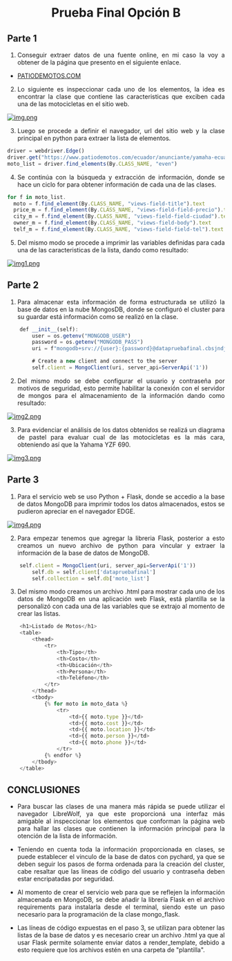 # <p align="center">Prueba Final Opción B
## Parte 1
1. <p align="justify">Conseguir extraer datos de una fuente online, en mi caso la voy a obtener de la página que presento en el siguiente enlace.
* [PATIODEMOTOS.COM](https://www.patiodemotos.com/ecuador/top/nuevas)

2. <p align="justify">Lo siguiente es inspeccionar cada uno de los elementos, la idea es encontrar la clase que contiene las caracteristicas que exciben cada una de las motocicletas en el sitio web.

[![img.png](https://i.postimg.cc/s2fhKvqh/img.png)](https://postimg.cc/hXwvtPSD)

3. <p align="justify">Luego se procede a definir el navegador, url del sitio web y la clase principal en python para extraer la lista de elementos.
```javascript
driver = webdriver.Edge()
driver.get("https://www.patiodemotos.com/ecuador/anunciante/yamaha-ecuador")
moto_list = driver.find_elements(By.CLASS_NAME, "even")
```
4. <p align="justify"> Se continúa con la búsqueda y extracción de información, donde se hace un ciclo for para obtener información de cada una de las clases.
```javascript
for f in moto_list.
  moto = f.find_element(By.CLASS_NAME, "views-field-title").text
  price_m = f.find_element(By.CLASS_NAME, "views-field-field-precio").text
  city_m = f.find_element(By.CLASS_NAME, "views-field-field-ciudad").text
  owner_m = f.find_element(By.CLASS_NAME, "views-field-body").text
  telf_m = f.find_element(By.CLASS_NAME, "views-field-field-tel").text
```
5. <p align="justify">Del mismo modo se procede a imprimir las variables definidas para cada una de las caracteristicas de la lista, dando como resultado:

[![img1.png](https://i.postimg.cc/RZ9qbM47/img1.png)](https://postimg.cc/RNsMWx3h)

## Parte 2

1. <p align="justify">Para almacenar esta información de forma estructurada se utilizó la base de datos en la nube MongosDB, donde se configuró el cluster para su guardar está información como se realizó en la clase.
```javascript
    def __init__(self):
        user = os.getenv("MONGODB_USER")
        password = os.getenv("MONGODB_PASS")
        uri = f"mongodb+srv://{user}:{password}@datapruebafinal.cbsjndj.mongodb.net/?retryWrites=true&w=majority"

        # Create a new client and connect to the server
        self.client = MongoClient(uri, server_api=ServerApi('1'))
```
2. <p align="justify">Del mismo modo se debe configurar el usuario y contraseña por motivos de seguridad, esto permite habilitar la conexión con el servidor de mongos para el almacenamiento de la información dando como resultado:

[![img2.png](https://i.postimg.cc/pLbPLxTm/img2.png)](https://postimg.cc/MvDC9C1w)

3. <p align="justify">Para evidenciar el análisis de los datos obtenidos se realizá un diagrama de pastel para evaluar cual de las motocicletas es la más cara, obteniendo así que la Yahama YZF 690.

[![img3.png](https://i.postimg.cc/gkYBmTyv/img3.png)](https://postimg.cc/LhbVVvbX)

## Parte 3
1. <p align="justify">Para el servicio web se uso Python + Flask, donde se accedio a la base de datos MongoDB para  imprimir todos los datos almacenados, estos se pudieron apreciar en el navegador EDGE.
[![img4.png](https://i.postimg.cc/NFYyWTHx/img4.png)](https://postimg.cc/k61XS2wV)

2. <p align="justify">Para empezar tenemos que agregar la libreria Flask, posterior a esto creamos un nuevo archivo de python para vincular y extraer la información de la base de datos de MongoDB.
```javascript
    self.client = MongoClient(uri, server_api=ServerApi('1'))
        self.db = self.client['datapruebafinal']
        self.collection = self.db['moto_list']
```
3. <p align="justify">Del mismo modo creamos un archivo .html para mostrar cada uno de los datos de MongoDB en una aplicación web Flask, está plantilla se la personalizó con cada una de las variables que se extrajo al momento de crear las listas.

```javascript
    <h1>Listado de Motos</h1>
    <table>
        <thead>
            <tr>
                <th>Tipo</th>
                <th>Costo</th>
                <th>Ubicación</th>
                <th>Persona</th>
                <th>Teléfono</th>
            </tr>
        </thead>
        <tbody>
            {% for moto in moto_data %}
                <tr>
                    <td>{{ moto.type }}</td>
                    <td>{{ moto.cost }}</td>
                    <td>{{ moto.location }}</td>
                    <td>{{ moto.person }}</td>
                    <td>{{ moto.phone }}</td>
                </tr>
            {% endfor %}
        </tbody>
    </table>
```
## CONCLUSIONES

* <p align="justify">Para buscar las clases de una manera más rápida se puede utilizar el navegador LibreWolf, ya que este proporcioná una interfaz más amigable al inspeccionar los elementos que conforman la página web para hallar las clases que contienen la información principal para la otención de la lista de información.
* <p align="justify">Teniendo en cuenta toda la información proporcionada en clases, se puede establecer el vinculo de la base de datos con pychard, ya que se deben seguir los pasos de forma ordenada para la creación del cluster, cabe resaltar que las líneas de código del usuario y contraseña deben estar encripatadas por seguridad.
* <p align="justify">Al momento de crear el servicio web para que se reflejen la información almacenada en MongoDB, se debe añadir la librería Flask en el archivo requirements para instalarla desde el terminal, siendo este un paso necesario para la programación de la clase mongo_flask.
* <p align="justify">Las líneas de código expuestas en el paso 3, se utilizan para obtener las listas de la base de datos y es necesario crear un archivo .html ya que al usar Flask permite solamente enviar datos a render_template, debido a esto requiere que los archivos estén en una carpeta de "plantilla".
